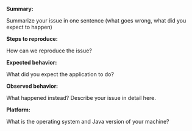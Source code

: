 **Summary:** 

Summarize your issue in one sentence (what goes wrong, what did you expect to happen)

**Steps to reproduce:** 

How can we reproduce the issue?

**Expected behavior:** 

What did you expect the application to do?

**Observed behavior:** 

What happened instead?  Describe your issue in detail here.

**Platform:** 

What is the operating system and Java version of your machine?
